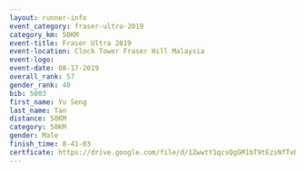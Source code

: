 ```yaml
---
layout: runner-info 
event_category: fraser-ultra-2019 
category_km: 50KM 
event-title: Fraser Ultra 2019 
event-location: Clock Tower Fraser Hill Malaysia 
event-logo: 
event-date: 08-17-2019 
overall_rank: 57
gender_rank: 40
bib: 5003
first_name: Yu Seng
last_name: Tan
distance: 50KM
category: 50KM
gender: Male
finish_time: 8-41-03
certficate: https://drive.google.com/file/d/1ZwwtY1qcsQgGM1bT9tEzsNfTvDfjrSaY/view?usp=sharing
---
```

